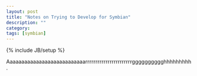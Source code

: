 ```yaml
---
layout: post
title: "Notes on Trying to Develop for Symbian"
description: ""
category:
tags: [symbian]
---
```

{% include JB/setup %}

Aaaaaaaaaaaaaaaaaaaaaaaaaaarrrrrrrrrrrrrrrrrrrrrrrgggggggggghhhhhhhhh.
